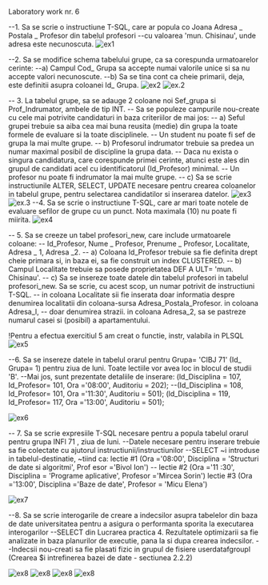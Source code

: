 Laboratory work nr. 6

--1. Sa se scrie o instructiune T-SQL, care ar popula co Joana Adresa _ Postala _ Profesor din tabelul profesori 
--cu valoarea 'mun. Chisinau', unde adresa este necunoscuta. 
![ex1](https://github.com/mirelaverebceanu/DB/blob/master/Laboratory%206/Exercise%20screens/lab6.1.PNG)

--2. Sa se modifice schema tabelului grupe, ca sa corespunda urmatoarelor cerinte: 
--a) Campul Cod_ Grupa sa accepte numai valorile unice si sa nu accepte valori necunoscute. 
--b) Sa se tina cont ca cheie primarii, deja, este definitii asupra coloanei Id_ Grupa. 
![ex2](https://github.com/mirelaverebceanu/DB/blob/master/Laboratory%206/Exercise%20screens/lab6.2.PNG)
![ex.2](https://github.com/mirelaverebceanu/DB/blob/master/Laboratory%206/Exercise%20screens/lab6.2.1.PNG)

-- 3. La tabelul grupe, sa se adauge 2 coloane noi Sef_grupa si Prof_Indrumator, ambele de tip INT. 
--   Sa se populeze campurile nou-create cu cele mai potrivite candidaturi in baza criteriilor de mai jos:
-- a) Seful grupei trebuie sa aiba cea mai buna reusita (medie) din grupa la toate formele de evaluare si la toate disciplinele.
--    Un student nu poate fi sef de grupa la mai multe grupe. 
-- b) Profesorul indrumator trebuie sa predea un numar maximal posibil de discipline la grupa data. 
--    Daca nu exista o singura candidatura, care corespunde primei cerinte, atunci este ales din grupul de candidati acel cu identificatorul (Id_Profesor) minimal. 
--    Un profesor nu poate fi indrumator la mai multe grupe.
-- c) Sa se scrie instructiunile ALTER, SELECT, UPDATE necesare pentru crearea coloanelor in tabelul grupe, pentru selectarea candidatilor si inserarea datelor.
![ex3](https://github.com/mirelaverebceanu/DB/blob/master/Laboratory%206/Exercise%20screens/lab6.3.PNG)
![ex.3](https://github.com/mirelaverebceanu/DB/blob/master/Laboratory%206/Exercise%20screens/lab6.3.1.PNG)
--4. Sa se scrie o instructiune T-SQL, care ar mari toate notele de evaluare sefilor de grupe cu un punct. Nota maximala (10) nu poate fi miirita.
![ex4](https://github.com/mirelaverebceanu/DB/blob/master/Laboratory%206/Exercise%20screens/lab6.4.PNG)

 -- 5. Sa se creeze un tabel profesori_new, care include urmatoarele coloane:
 --  Id_Profesor, Nume _ Profesor, Prenume _ Profesor, Localitate, Adresa _ 1, Adresa _2.
 --  a) Coloana Id_Profesor trebuie sa fie definita drept cheie primara si, in baza ei, sa fie construit un index CLUSTERED. 
 --  b) Campul Localitate trebuie sa posede proprietatea DEF A ULT= 'mun. Chisinau'.
 --  c) Sa se insereze toate datele din tabelul profesori in tabelul profesori_new. Sa se scrie, cu acest scop, un numar potrivit de instructiuni T-SQL.
 --  in coloana Localitate sii fie inserata doar informatia despre denumirea localitatii din coloana-sursa Adresa_Postala_Profesor. in coloana Adresa_l,
 --  doar denumirea strazii. in coloana Adresa_2, sa se pastreze numarul casei si (posibil) a apartamentului. 
 
 !Pentru a efectua exercitiul 5 am creat o functie, instr, valabila in PLSQL
 ![ex5](https://github.com/mirelaverebceanu/DB/blob/master/Laboratory%206/Exercise%20screens/lab6.5.PNG)
 
--6. Sa se insereze datele in tabelul orarul pentru Grupa= 'CIBJ 71' (Id_ Grupa= 1) pentru ziua de luni. Toate lectiile vor avea loc in blocul de studii 'B'. 
--Mai jos, sunt prezentate detaliile de inserare: (ld_Disciplina = 107, Id_Profesor= 101, Ora ='08:00', Auditoriu = 202); 
--(Id_Disciplina = 108, Id_Profesor= 101, Ora ='11:30', Auditoriu = 501); (ld_Disciplina = 119, Id_Profesor= 117, Ora ='13:00', Auditoriu = 501);

![ex6](https://github.com/mirelaverebceanu/DB/blob/master/Laboratory%206/Exercise%20screens/lab6.6.PNG)

-- 7. Sa se scrie expresiile T-SQL necesare pentru a popula tabelul orarul pentru grupa INFl 71 , ziua de luni.
--Datele necesare pentru inserare trebuie sa fie colectate cu ajutorul instructiunii/instructiunilor 
--SELECT ~i introduse in tabelul-destinatie, ~tiind ca: lectie #1 (Ora ='08:00', Disciplina = 'Structuri de date si algoritmi', Prof esor ='Bivol Ion')
-- lectie #2 (Ora ='11 :30', Disciplina = 'Programe aplicative', Profesor ='Mircea Sorin') lectie #3 (Ora ='13:00', Disciplina ='Baze de date', Profesor = 'Micu Elena') 

![ex7](https://github.com/mirelaverebceanu/DB/blob/master/Laboratory%206/Exercise%20screens/lab6.7.PNG)

--8. Sa se scrie interogarile de creare a indecsilor asupra tabelelor din baza de date universitatea pentru a asigura o performanta sporita la executarea interogarilor 
--SELECT din Lucrarea practica 4. Rezultatele optimizarii sa fie analizate in baza planurilor de executie, pana la si dupa crearea indecsilor. 
--Indecsii nou-creati sa fie plasati fizic in grupul de fisiere userdatafgroupl (Crearea $i intrefinerea bazei de date - sectiunea 2.2.2)

![ex8](https://github.com/mirelaverebceanu/DB/blob/master/Laboratory%206/Exercise%20screens/lab6.8.PNG)
![ex8](https://github.com/mirelaverebceanu/DB/blob/master/Laboratory%206/Exercise%20screens/lab6.8.0.PNG)
![ex8](https://github.com/mirelaverebceanu/DB/blob/master/Laboratory%206/Exercise%20screens/lab6.8.1.PNG)
![ex8](https://github.com/mirelaverebceanu/DB/blob/master/Laboratory%206/Exercise%20screens/lab6.8.2.PNG)

